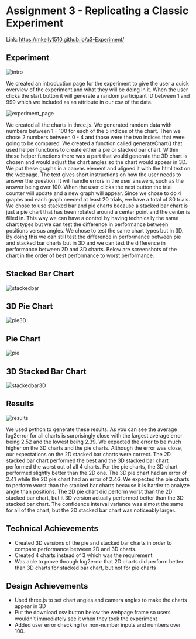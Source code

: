 Assignment 3 - Replicating a Classic Experiment  
===

Link: https://mkelly1510.github.io/a3-Experiment/

Experiment
---
![intro](experiment_img/intro.png)

We created an introduction page for the experiment to give the user a quick overview of the experiment and what they will be doing in it. When the user clicks the start button it will generate a random participant ID between 1 and 999 which we included as an attribute in our csv of the data.

![experiment_page](experiment_img/experiment_page.png)

We created all the charts in three.js. We generated random data with numbers between 1 - 100 for each of the 5 indices of the chart. Then we chose 2 numbers between 0 - 4 and those were the two indices that were going to be compared. We created a function called generateChart() that used helper functions to create either a pie or stacked bar chart. Within these helper functions there was a part that would generate the 3D chart is chosen and would adjust the chart angles so the chart would appear in 3D. We put these graphs in a canvas element
and aligned it with the html text on the webpage. The text gives short instructions on how the user needs to answer the question. It will handle errors in the user answers, such as the answer being over 100. When the user clicks the next button the trial counter will update and a new graph will appear. Since we chose to do 4 graphs and each graph needed at least 20 trials, we have a total of 80 trials. We chose to use stacked bar and pie charts because a stacked bar chart is just a pie chart that has been rotated around a center point and the center is filled in. This way we can have a control by having technically the same chart types but we can test the difference in performance between positions versus angles. We chose to test the same chart types but in 3D. By doing this we can still test the difference in performance between pie and stacked bar charts but in 3D and we can test the difference in performance between 2D and 3D charts. Below are screenshots of the chart in the order of best performance to worst performance.

Stacked Bar Chart
---
![stackedbar](experiment_img/stackedbar.png)

3D Pie Chart
---
![pie3D](experiment_img/pie3D.png)

Pie Chart
---
![pie](experiment_img/pie.png)

3D Stacked Bar Chart
---
![stackedbar3D](experiment_img/stackedbar3D.png)


Results
---
![results](experiment_img/results.png)

We used python to generate these results. As you can see the average log2error for all charts is surprisingly close with the largest average error being 2.52 and the lowest being 2.39. We expected the error to be much higher on the 3D charts and the pie charts. Although the error was close, our expectations on the 2D stacked bar charts were correct. The 2D stacked bar chart performed the best and the 3D stacked bar chart performed the worst out of all 4 charts. For the pie charts, the 3D chart performed slightly better than the 2D one. The 3D pie chart had an error of 2.41 while the 2D pie chart had an error of 2.46. We expected the pie charts to perform worst than the stacked bar charts because it is harder to analyze angle than positions. The 2D pie chart did perform worst than the 2D stacked bar chart, but it 3D version actually performed better than the 3D stacked bar chart. The confidence interval variance was almost the same for all of the chart, but the 2D stacked bar chart was noticeably larger.


Technical Achievements
---
- Created 3D versions of the pie and stacked bar charts in order to compare performance between 2D and 3D charts.
- Created 4 charts instead of 3 which was the requirement
- Was able to prove through log2error that 2D charts did perform better than 3D charts for stacked bar chart, but not for pie charts

Design Achievements
---
- Used three.js to set chart angles and camera angles to make the charts appear in 3D
- Put the download csv button below the webpage frame so users wouldn't immediately see it when they took the experiment
- Added user error checking for non-number inputs and numbers over 100.

